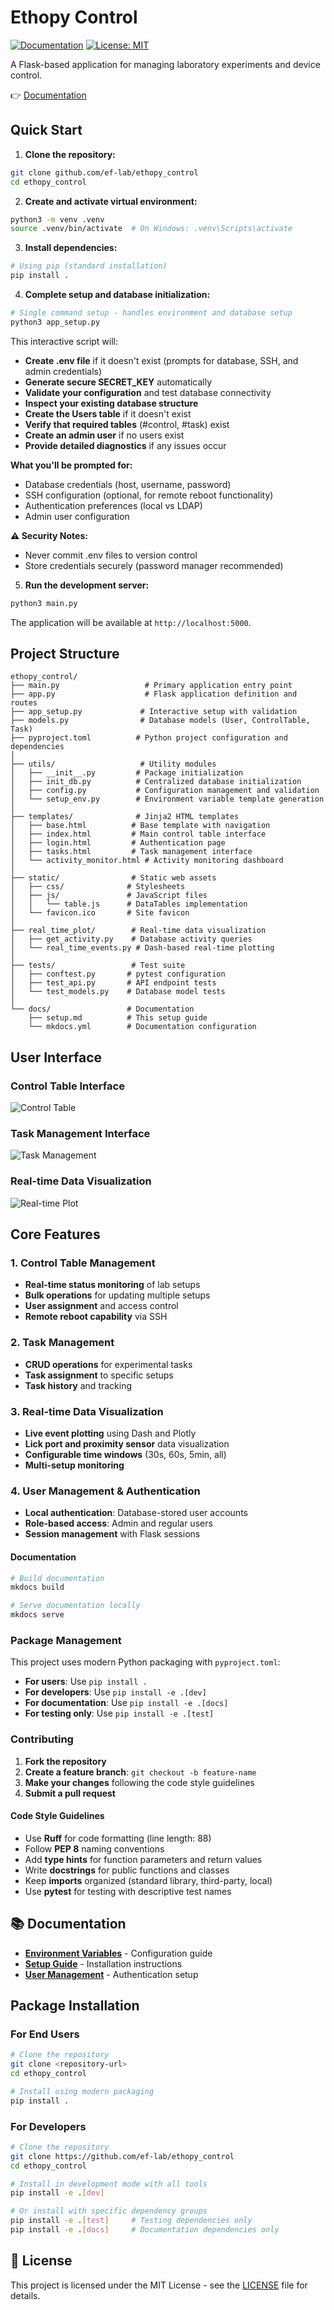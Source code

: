 # Ethopy Control
[![Documentation](https://img.shields.io/badge/docs-available-brightgreen.svg)](https://ef-lab.github.io/ethopy_control/)
[![License: MIT](https://img.shields.io/badge/License-MIT-yellow.svg)](https://opensource.org/licenses/MIT)

A Flask-based application for managing laboratory experiments and device control.

👉 [Documentation](https://ef-lab.github.io/ethopy_control/)

## Quick Start

1. **Clone the repository:**
```bash
git clone github.com/ef-lab/ethopy_control
cd ethopy_control
```

2. **Create and activate virtual environment:**
```bash
python3 -m venv .venv
source .venv/bin/activate  # On Windows: .venv\Scripts\activate
```

3. **Install dependencies:**
```bash
# Using pip (standard installation)
pip install .
```

4. **Complete setup and database initialization:**
```bash
# Single command setup - handles environment and database setup
python3 app_setup.py
```

This interactive script will:
- **Create .env file** if it doesn't exist (prompts for database, SSH, and admin credentials)
- **Generate secure SECRET_KEY** automatically
- **Validate your configuration** and test database connectivity
- **Inspect your existing database structure**
- **Create the Users table** if it doesn't exist
- **Verify that required tables** (#control, #task) exist
- **Create an admin user** if no users exist
- **Provide detailed diagnostics** if any issues occur

**What you'll be prompted for:**
- Database credentials (host, username, password)
- SSH configuration (optional, for remote reboot functionality)
- Authentication preferences (local vs LDAP)
- Admin user configuration

**⚠️ Security Notes:**
- Never commit .env files to version control
- Store credentials securely (password manager recommended)

5. **Run the development server:**
```bash
python3 main.py
```

The application will be available at `http://localhost:5000`.

## Project Structure
```
ethopy_control/
├── main.py                   # Primary application entry point
├── app.py                    # Flask application definition and routes
├── app_setup.py             # Interactive setup with validation
├── models.py                # Database models (User, ControlTable, Task)
├── pyproject.toml          # Python project configuration and dependencies
│
├── utils/                   # Utility modules
│   ├── __init__.py         # Package initialization
│   ├── init_db.py          # Centralized database initialization
│   ├── config.py           # Configuration management and validation
│   └── setup_env.py        # Environment variable template generation
│
├── templates/              # Jinja2 HTML templates
│   ├── base.html          # Base template with navigation
│   ├── index.html         # Main control table interface
│   ├── login.html         # Authentication page
│   ├── tasks.html         # Task management interface
│   └── activity_monitor.html # Activity monitoring dashboard
│
├── static/                # Static web assets
│   ├── css/              # Stylesheets
│   ├── js/               # JavaScript files
│   │   └── table.js      # DataTables implementation
│   └── favicon.ico       # Site favicon
│
├── real_time_plot/        # Real-time data visualization
│   ├── get_activity.py    # Database activity queries
│   └── real_time_events.py # Dash-based real-time plotting
│
├── tests/                 # Test suite
│   ├── conftest.py       # pytest configuration
│   ├── test_api.py       # API endpoint tests
│   └── test_models.py    # Database model tests
│
└── docs/                 # Documentation
    ├── setup.md          # This setup guide
    └── mkdocs.yml        # Documentation configuration
```

## User Interface

### Control Table Interface
![Control Table](docs/images/control.png)

### Task Management Interface  
![Task Management](docs/images/tasks.png)

### Real-time Data Visualization
![Real-time Plot](docs/images/real_time_plot.png)

## Core Features

### 1. Control Table Management
- **Real-time status monitoring** of lab setups
- **Bulk operations** for updating multiple setups
- **User assignment** and access control
- **Remote reboot capability** via SSH

### 2. Task Management
- **CRUD operations** for experimental tasks
- **Task assignment** to specific setups
- **Task history** and tracking

### 3. Real-time Data Visualization
- **Live event plotting** using Dash and Plotly
- **Lick port and proximity sensor** data visualization
- **Configurable time windows** (30s, 60s, 5min, all)
- **Multi-setup monitoring**

### 4. User Management & Authentication
- **Local authentication**: Database-stored user accounts
- **Role-based access**: Admin and regular users
- **Session management** with Flask sessions

#### Documentation
```bash
# Build documentation
mkdocs build

# Serve documentation locally
mkdocs serve
```

### Package Management

This project uses modern Python packaging with `pyproject.toml`:

- **For users**: Use `pip install .`
- **For developers**: Use `pip install -e .[dev]`
- **For documentation**: Use `pip install -e .[docs]`
- **For testing only**: Use `pip install -e .[test]`

### Contributing

1. **Fork the repository**
2. **Create a feature branch**: `git checkout -b feature-name`
3. **Make your changes** following the code style guidelines
4. **Submit a pull request**

#### Code Style Guidelines

- Use **Ruff** for code formatting (line length: 88)
- Follow **PEP 8** naming conventions
- Add **type hints** for function parameters and return values
- Write **docstrings** for public functions and classes
- Keep **imports** organized (standard library, third-party, local)
- Use **pytest** for testing with descriptive test names

## 📚 Documentation

- **[Environment Variables](docs/environment-variables.md)** - Configuration guide
- **[Setup Guide](docs/setup.md)** - Installation instructions
- **[User Management](docs/user_management.md)** - Authentication setup

## Package Installation

### For End Users

```bash
# Clone the repository
git clone <repository-url>
cd ethopy_control

# Install using modern packaging
pip install .
```

### For Developers

```bash
# Clone the repository
git clone https://github.com/ef-lab/ethopy_control
cd ethopy_control

# Install in development mode with all tools
pip install -e .[dev]

# Or install with specific dependency groups
pip install -e .[test]     # Testing dependencies only
pip install -e .[docs]     # Documentation dependencies only
```

## 📄 License

This project is licensed under the MIT License - see the [LICENSE](LICENSE) file for details.